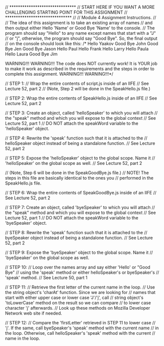 // *******************************
// START HERE IF YOU WANT A MORE CHALLENGING STARTING POINT FOR THIS ASSIGNMENT
// *******************************
//
// Module 4 Assignment Instructions.
//
// The idea of this assignment is to take an existing array of names
// and then output either Hello 'Name' or Good Bye 'Name' to the console.
// The program should say "Hello" to any name except names that start with a "J"
// or "j", otherwise, the program should say "Good Bye". So, the final output
// on the console should look like this:
/*
Hello Yaakov
Good Bye John
Good Bye Jen
Good Bye Jason
Hello Paul
Hello Frank
Hello Larry
Hello Paula
Hello Laura
Good Bye Jim

WARNING!!! WARNING!!!
The code does NOT currently work! It is YOUR job to make it work
as described in the requirements and the steps in order to complete this
assignment.
WARNING!!! WARNING!!!*/

// STEP 1:
// Wrap the entire contents of script.js inside of an IIFE
// See Lecture 52, part 2
// (Note, Step 2 will be done in the SpeakHello.js file.)

// STEP 2: Wrap the entire contents of SpeakHello.js inside of an IIFE
// See Lecture 52, part 2

// STEP 3: Create an object, called 'helloSpeaker' to which you will attach
// the "speak" method and which you will expose to the global context
// See Lecture 52, part 1
// DO NOT attach the speakWord variable to the 'helloSpeaker' object.

// STEP 4: Rewrite the 'speak' function such that it is attached to the
// helloSpeaker object instead of being a standalone function.
// See Lecture 52, part 2

// STEP 5: Expose the 'helloSpeaker' object to the global scope. Name it
// 'helloSpeaker' on the global scope as well.
// See Lecture 52, part 2

// (Note, Step 6 will be done in the SpeakGoodBye.js file.)
// NOTE! The steps in this file are basically identical to the ones you
// performed in the SpeakHello.js file.

// STEP 6: Wrap the entire contents of SpeakGoodBye.js inside of an IIFE
// See Lecture 52, part 2

// STEP 7: Create an object, called 'byeSpeaker' to which you will attach
// the "speak" method and which you will expose to the global context
// See Lecture 52, part 1
// DO NOT attach the speakWord variable to the 'byeSpeaker' object.

// STEP 8: Rewrite the 'speak' function such that it is attached to the
// byeSpeaker object instead of being a standalone function.
// See Lecture 52, part 2

// STEP 9: Expose the 'byeSpeaker' object to the global scope. Name it
// 'byeSpeaker' on the global scope as well.

// STEP 10:
// Loop over the names array and say either 'Hello' or "Good Bye"
// using the 'speak' method or either helloSpeaker's or byeSpeaker's
// 'speak' method.
// See Lecture 50, part 1

// STEP 11:
// Retrieve the first letter of the current name in the loop.
// Use the string object's 'charAt' function. Since we are looking for
// names that start with either upper case or lower case 'J'/'j', call
// string object's 'toLowerCase' method on the result so we can compare
// to lower case character 'j' afterwards.
// Look up these methods on Mozilla Developer Network web site if needed.

// STEP 12:
// Compare the 'firstLetter' retrieved in STEP 11 to lower case
// 'j'. If the same, call byeSpeaker's 'speak' method with the current name
// in the loop. Otherwise, call helloSpeaker's 'speak' method with the current
// name in the loop.



